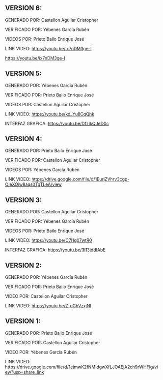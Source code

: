VERSION 6:
----------------------------------------------------
GENERADO POR:       Castellon Aguilar Cristopher 

VERIFICADO POR:    Yébenes García Rubén

VIDEOS POR:         Prieto Bailo Enrique José

LINK VIDEO:           https://youtu.be/ix7nDM3ge-I


https://youtu.be/ix7nDM3ge-I

VERSION 5:
----------------------------------------------------
GENERADO POR:       Yébenes García Rubén

VERIFICADO POR:     Prieto Bailo Enrique José

VIDEOS POR:         Castellon Aguilar Cristopher

LINK VIDEO:           https://youtu.be/kd_Yu8CqQhk

INTERFAZ GRAFICA:   https://youtu.be/DfzIkQJeD0c

VERSION 4:
----------------------------------------------------
GENERADO POR:   Prieto Bailo Enrique José

VERIFICADO POR: Castellon Aguilar Cristopher

VIDEOS POR:      Yébenes García Rubén

LINK VIDEO:      https://drive.google.com/file/d/1EurjZVhrv3cgp-OIeXQiw8aqs0TgTLeA/view

VERSION 3:
----------------------------------------------------

GENERADO POR:   Castellon Aguilar Cristopher

VERIFICADO POR: Yébenes García Rubén

VIDEOS POR:      Prieto Bailo Enrique José

LINK VIDEO:      https://youtu.be/C7I1g07wtR0

INTERFAZ GRAFICA:   https://youtu.be/3l13jddIAbE

VERSION 2:
----------------------------------------------------

GENERADO POR:   Yébenes García Rubén

VERIFICADO POR: Prieto Bailo Enrique José

VIDEO POR:      Castellon Aguilar Cristopher

LINK VIDEO:     https://youtu.be/Z-uCbVzxjNI

VERSION 1:
----------------------------------------------------

GENERADO POR:   Prieto Bailo Enrique José

VERIFICADO POR: Castellon Aguilar Cristopher

VIDEO POR:      Yébenes García Rubén

LINK VIDEO:     https://drive.google.com/file/d/1ejmwK2fNMldgwXfLJOAEjA2ch9rWHFlg/view?usp=share_link
